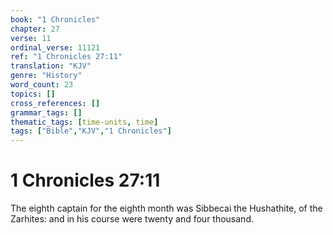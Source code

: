 ```yaml
---
book: "1 Chronicles"
chapter: 27
verse: 11
ordinal_verse: 11121
ref: "1 Chronicles 27:11"
translation: "KJV"
genre: "History"
word_count: 23
topics: []
cross_references: []
grammar_tags: []
thematic_tags: [time-units, time]
tags: ["Bible","KJV","1 Chronicles"]
---
```


# 1 Chronicles 27:11

The eighth captain for the eighth month was Sibbecai the Hushathite, of the Zarhites: and in his course were twenty and four thousand.
